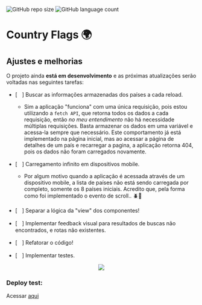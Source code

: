 ![GitHub repo size](https://img.shields.io/github/repo-size/nathanlsdev/countries-flags?style=for-the-badge)
![GitHub language count](https://img.shields.io/github/languages/count/nathanlsdev/countries-flags?style=for-the-badge)

# Country Flags 🌍

## Ajustes e melhorias

O projeto ainda <strong>está em desenvolvimento</strong> e as próximas atualizações serão voltadas nas seguintes tarefas:

- [ㅤ] Buscar as informações armazenadas dos países a cada reload.
  * Sim a aplicação "funciona" com uma única requisição, pois estou utilizando a ```fetch API```, que retorna todos os dados a cada requisição, então <i>no meu entendimento</i> não há necessidade múltiplas requisições. Basta armazenar os dados em uma variável e acessa-la sempre que necessário. Este comportamento já está implementado na página inicial, mas ao acessar a página de detalhes de um país e recarregar a pagina, a aplicação retorna 404, pois os dados não foram carregados novamente.

- [ㅤ] Carregamento infinito em dispositivos mobile.
  * Por algum motivo quando a aplicação é acessada através de um dispositivo mobile, a lista de países não está sendo carregada por completo, somente os 8 países iniciais. Acredito que, pela forma como foi implementado o evento de scroll.. 🪲🤔

- [ㅤ] Separar a lógica da "view" dos componentes!
- [ㅤ] Implementar feedback visual para resultados de buscas não encontrados, e rotas não existentes.
- [ㅤ] Refatorar o código! 
- [ㅤ] Implementar testes. 

<div align="center">
  <img src="https://media4.giphy.com/media/v1.Y2lkPTc5MGI3NjExbThwZ2tzMzk1ejRwN3FkYmRuMzIxNTFwN21ybnVmeGR1bXpocTRvciZlcD12MV9pbnRlcm5hbF9naWZfYnlfaWQmY3Q9Zw/13HBDT4QSTpveU/giphy.webp" />
</div>

### Deploy test:

Acessar <a href="https://countries-flags-tau.vercel.app/" target="_blank">aqui</a>








